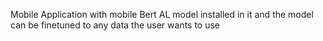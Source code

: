 Mobile Application with mobile Bert AL model installed in it and the model can be finetuned to any data the user wants to use
